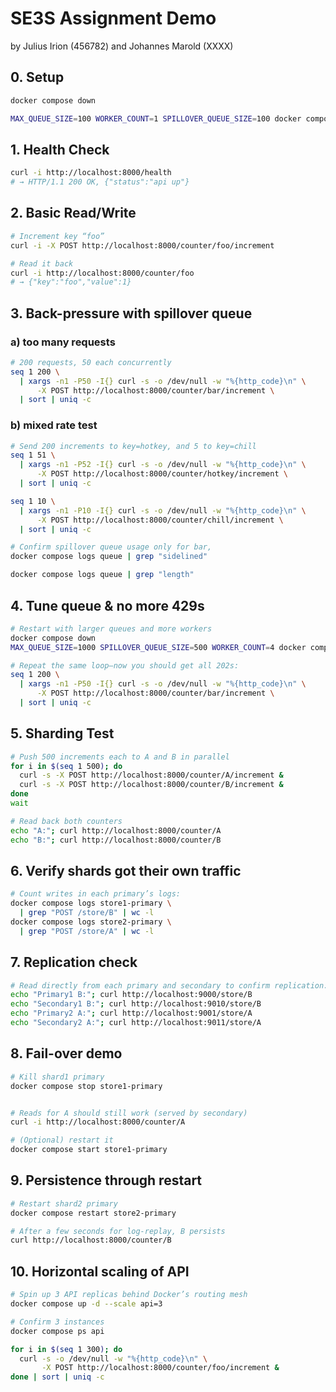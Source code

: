 # SE3S Assignment Demo

by Julius Irion (456782) and Johannes Marold (XXXX)

## 0. Setup

```sh
docker compose down

MAX_QUEUE_SIZE=100 WORKER_COUNT=1 SPILLOVER_QUEUE_SIZE=100 docker compose up --build --remove-orphans
```

## 1. Health Check

```sh
curl -i http://localhost:8000/health
# → HTTP/1.1 200 OK, {"status":"api up"}
```

## 2. Basic Read/Write

```sh
# Increment key “foo”
curl -i -X POST http://localhost:8000/counter/foo/increment
```

```sh
# Read it back
curl -i http://localhost:8000/counter/foo
# → {"key":"foo","value":1}
```

## 3. Back-pressure with spillover queue

### a) too many requests
```sh
# 200 requests, 50 each concurrently
seq 1 200 \
  | xargs -n1 -P50 -I{} curl -s -o /dev/null -w "%{http_code}\n" \
      -X POST http://localhost:8000/counter/bar/increment \
  | sort | uniq -c

```

### b) mixed rate test
```sh
# Send 200 increments to key=hotkey, and 5 to key=chill
seq 1 51 \
  | xargs -n1 -P52 -I{} curl -s -o /dev/null -w "%{http_code}\n" \
      -X POST http://localhost:8000/counter/hotkey/increment \
  | sort | uniq -c

seq 1 10 \
  | xargs -n1 -P10 -I{} curl -s -o /dev/null -w "%{http_code}\n" \
      -X POST http://localhost:8000/counter/chill/increment \
  | sort | uniq -c
```

```sh
# Confirm spillover queue usage only for bar, 
docker compose logs queue | grep "sidelined"
```

```sh
docker compose logs queue | grep "length"
```

## 4. Tune queue & no more 429s

```sh
# Restart with larger queues and more workers
docker compose down
MAX_QUEUE_SIZE=1000 SPILLOVER_QUEUE_SIZE=500 WORKER_COUNT=4 docker compose up --build
```

```sh
# Repeat the same loop—now you should get all 202s:
seq 1 200 \
  | xargs -n1 -P50 -I{} curl -s -o /dev/null -w "%{http_code}\n" \
      -X POST http://localhost:8000/counter/bar/increment \
  | sort | uniq -c
```

## 5. Sharding Test

```sh
# Push 500 increments each to A and B in parallel
for i in $(seq 1 500); do
  curl -s -X POST http://localhost:8000/counter/A/increment &
  curl -s -X POST http://localhost:8000/counter/B/increment &
done
wait

# Read back both counters
echo "A:"; curl http://localhost:8000/counter/A
echo "B:"; curl http://localhost:8000/counter/B

```

## 6. Verify shards got their own traffic

```sh
# Count writes in each primary’s logs:
docker compose logs store1-primary \
  | grep "POST /store/B" | wc -l
docker compose logs store2-primary \
  | grep "POST /store/A" | wc -l
```

## 7. Replication check

```sh
# Read directly from each primary and secondary to confirm replication:
echo "Primary1 B:"; curl http://localhost:9000/store/B
echo "Secondary1 B:"; curl http://localhost:9010/store/B
echo "Primary2 A:"; curl http://localhost:9001/store/A
echo "Secondary2 A:"; curl http://localhost:9011/store/A
```

## 8. Fail-over demo

```sh
# Kill shard1 primary
docker compose stop store1-primary
```

```sh

# Reads for A should still work (served by secondary)
curl -i http://localhost:8000/counter/A
```

```sh
# (Optional) restart it
docker compose start store1-primary
```

## 9. Persistence through restart

```sh
# Restart shard2 primary
docker compose restart store2-primary

# After a few seconds for log-replay, B persists
curl http://localhost:8000/counter/B
```

## 10. Horizontal scaling of API

```sh
# Spin up 3 API replicas behind Docker’s routing mesh
docker compose up -d --scale api=3

```

```sh
# Confirm 3 instances
docker compose ps api
```

```sh
for i in $(seq 1 300); do
  curl -s -o /dev/null -w "%{http_code}\n" \
       -X POST http://localhost:8000/counter/foo/increment &
done | sort | uniq -c
```